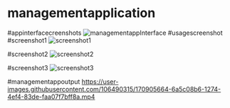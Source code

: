 # managementapplication
#appinterfacecreenshots
![managementappInterface](https://user-images.githubusercontent.com/106490315/170905785-3b92d651-efe3-4edd-a965-45cdb47a6b9e.jpeg)
#usagescreenshot
#screenshot1
![screenshot1](https://user-images.githubusercontent.com/106490315/170906840-3cf537f7-b247-4306-83a6-eb7df571076e.jpeg)

#screenshot2
![screenshot2](https://user-images.githubusercontent.com/106490315/170906846-b5191bdb-3975-4f47-9bc7-db69d6d45aa5.jpeg)

#screenshot3
![screenshot3](https://user-images.githubusercontent.com/106490315/170906863-89069c5d-77ea-4d9a-a8a8-d25d92a3fcfd.jpeg)



#managementappoutput
https://user-images.githubusercontent.com/106490315/170905664-6a5c08b6-1274-4ef4-83de-faa07f7bff8a.mp4

